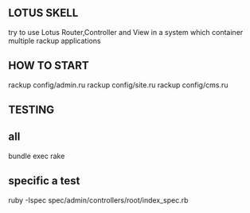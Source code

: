 LOTUS SKELL
-----------

try to use Lotus Router,Controller and View in a system which container multiple rackup applications

HOW TO START
------------
rackup config/admin.ru
rackup config/site.ru
rackup config/cms.ru


TESTING
-----

## all 
bundle exec rake

## specific a test
ruby -Ispec spec/admin/controllers/root/index_spec.rb
